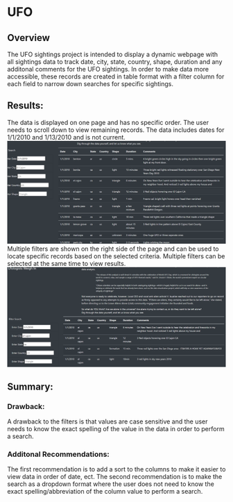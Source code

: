 # UFO

## Overview 
The UFO sightings project is intended to display a dynamic webpage with all sightings data to track date, city, state, country, shape, duration and any additonal comments for the UFO sightings. In order to make data more accessible, these records are created in table format with a filter column for each field to narrow down searches for specific sightings. 

## Results:
The data is displayed on one page and has no specific order. The user needs to scroll down to view remaining records. The data includes dates for 1/1/2010 and 1/13/2010 and is not current.
![Pic 1](https://github.com/mabulhassan/UFO/blob/main/static/images/results.PNG)
Multiple filters are shown on the right side of the page and can be used to locate specific records based on the selected criteria. Multiple filters can be selected at the same time to view results.
![Pic 1](https://github.com/mabulhassan/UFO/blob/main/static/images/filters.PNG)

## Summary: 

### Drawback:
A drawback to the filters is that values are case sensitive and the user needs to know the exact spelling of the value in the data in order to perform a search.

### Additonal Recommendations: 
The first recommendation is to add a sort to the columns to make it easier to view data in order of date, ect. The second recommendation is to make the search as a dropdown format where the user does not need to know the exact spelling/abbreviation of the column value to perform a search.
